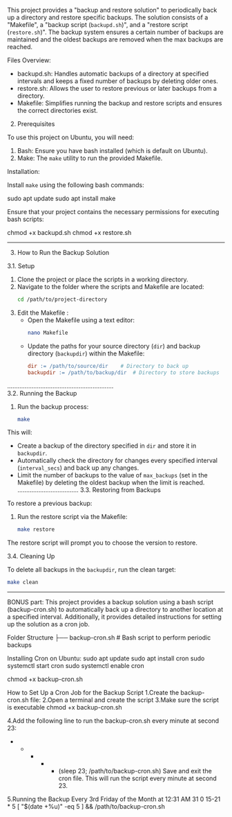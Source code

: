 This project provides a "backup and restore solution" to periodically back up a directory and restore specific backups. The solution consists of a "Makefile", a "backup script (`backupd.sh`)", and a "restore script (`restore.sh`)". The backup system ensures a certain number of backups are maintained and the oldest backups are removed when the max backups are reached.

  Files Overview:

- backupd.sh: Handles automatic backups of a directory at specified intervals and keeps a fixed number of backups by deleting older ones.
- restore.sh: Allows the user to restore previous or later backups from a directory.
- Makefile: Simplifies running the backup and restore scripts and ensures the correct directories exist.

 2. Prerequisites

To use this project on Ubuntu, you will need:

1. Bash: Ensure you have bash installed (which is default on Ubuntu).
2. Make: The `make` utility to run the provided Makefile.

  Installation:

Install `make` using the following bash commands:

sudo apt update
sudo apt install make


Ensure that your project contains the necessary permissions for executing bash scripts:

chmod +x backupd.sh
chmod +x restore.sh

---

3. How to Run the Backup Solution

3.1. Setup

1. Clone the project or place the scripts in a working directory.
2. Navigate to the folder where the scripts and Makefile are located:
   ```bash
   cd /path/to/project-directory
   ```
3. Edit the Makefile :
   - Open the Makefile using a text editor:
     ```bash
     nano Makefile
     ```
   - Update the paths for your source directory (`dir`) and backup directory (`backupdir`) within the Makefile:
     ```makefile
     dir := /path/to/source/dir    # Directory to back up
     backupdir := /path/to/backup/dir  # Directory to store backups
.............................................................     
 3.2. Running the Backup

1. Run the backup process:
   ```bash
   make
   ```

This will:
- Create a backup of the directory specified in `dir` and store it in `backupdir`.
- Automatically check the directory for changes every specified interval (`interval_secs`) and back up any changes.
- Limit the number of backups to the value of `max_backups` (set in the Makefile) by deleting the oldest backup when the limit is reached.
...................................
3.3. Restoring from Backups

To restore a previous backup:
1. Run the restore script via the Makefile:
   ```bash
   make restore
   ```

The restore script will prompt you to choose the version to restore.

3.4. Cleaning Up

To delete all backups in the `backupdir`, run the clean target:
```bash
make clean
```

---
 BONUS part:
This project provides a backup solution using a bash script (backup-cron.sh) to automatically back up a directory to another location at a specified interval. Additionally, it provides detailed instructions for setting up the solution as a cron job.

Folder Structure
├── backup-cron.sh   # Bash script to perform periodic backups

Installing Cron on Ubuntu:
sudo apt update
sudo apt install cron
sudo systemctl start cron
sudo systemctl enable cron

chmod +x backup-cron.sh

How to Set Up a Cron Job for the Backup Script
1.Create the backup-cron.sh file:
2.Open a terminal and create the script
3.Make sure the script is executable
chmod +x backup-cron.sh

4.Add the following line to run the backup-cron.sh every minute at second 23:
* * * * * (sleep 23; /path/to/backup-cron.sh)
Save and exit the cron file. This will run the script every minute at second 23.

5.Running the Backup Every 3rd Friday of the Month at 12:31 AM
31 0 15-21 * 5 [ "$(date +\%u)" -eq 5 ] && /path/to/backup-cron.sh

